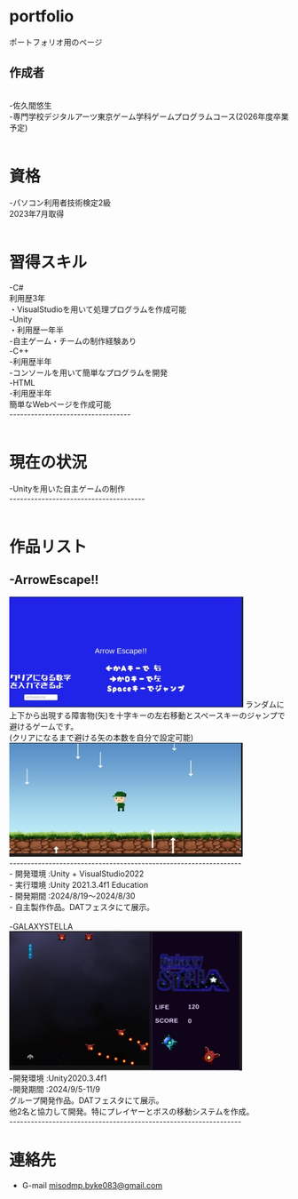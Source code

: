 
# portfolio
ポートフォリオ用のページ
## 作成者
<br>-佐久間悠生
<br>-専門学校デジタルアーツ東京ゲーム学科ゲームプログラムコース(2026年度卒業予定)
<br><br>
# 資格
-パソコン利用者技術検定2級<br>2023年7月取得<br><br>
# 習得スキル
-C#<br>
利用歴3年
<br>・VisualStudioを用いて処理プログラムを作成可能<br>
-Unity<br>
・利用歴一年半
<br>
-自主ゲーム・チームの制作経験あり<br>
-C++<br>
-利用歴半年<br>
-コンソールを用いて簡単なプログラムを開発<br>
-HTML<br>
-利用歴半年
<br>
簡単なWebページを作成可能<br>----------------------------------<br><br>
# 現在の状況
-Unityを用いた自主ゲームの制作
<br>--------------------------------------<br><br>
# 作品リスト
## -ArrowEscape!!<br>
<img src = "title.jpg">
ランダムに上下から出現する障害物(矢)を十字キーの左右移動とスペースキーのジャンプで避けるゲームです。<br>(クリアになるまで避ける矢の本数を自分で設定可能)<br><img src = "arrow.jpg">
<br>-----------------------------------------------------------------<br>
- 開発環境 :Unity + VisualStudio2022<br>
- 実行環境 :Unity 2021.3.4f1 Education<br>
- 開発期間 :2024/8/19～2024/8/30<br>
- 自主製作作品。DATフェスタにて展示。<br><br>
-GALAXYSTELLA <br>
<img src = "Stella.jpg">
<br>-開発環境 :Unity2020.3.4f1<br>
-開発期間 :2024/9/5-11/9<br>
グループ開発作品。DATフェスタにて展示。<br>他2名と協力して開発。特にプレイヤーとボスの移動システムを作成。<br>
-----------------------------------------------------------------<br>

# 連絡先<br>
- G-mail   [misodmp.byke083@gmail.com](misodmp.byke083@gmail.com)
